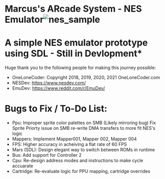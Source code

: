 # Marcus's ARcade System - NES Emulator![nes_sample](https://user-images.githubusercontent.com/72711596/139308673-edbacb3c-69ec-44eb-8c5d-4d147261673d.png)

# A simple NES emulator prototype using SDL - Still in Devlopment*

Huge thank you to the following people for making this journey possible:
   - OneLoneCoder: Copyright 2018, 2019, 2020, 2021 OneLoneCoder.com
   - NESDev: https://www.nesdev.com/
   - EmuDev: https://www.reddit.com/r/EmuDev/

# Bugs to Fix / To-Do List:
   - Ppu: Improper sprite color palettes on SMB (Likely mirroring bug)
          Fix Sprite Priorty issue on SMB
          re-write DMA transfers to more fit NES's logic 
   - Mappers: Implement Mapper001, Mapper 002, Mapper 004
   - FPS: Higher accuracy in acheiving a flat rate of 60 FPS
   - Mars (SDL): Design elegant way to switch between ROMs in runtime
   - Bus: Add support for Controller 2
   - Cpu: Re-design address modes and instructions to make cycle accuarate
   - Cartridge: Re-evaluate logic for PPU mapping, cartridge overrides
